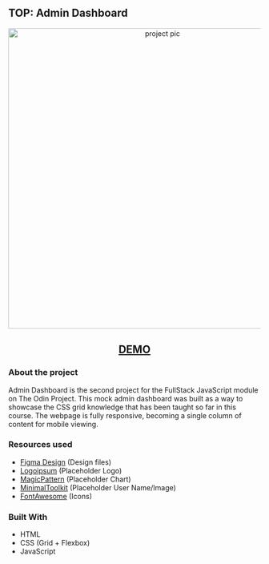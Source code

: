    ## TOP: Admin Dashboard

<p align="center">
  <img src="https://i.imgur.com/ijOCEIt.png" width="600" alt="project pic">
</p>
<h2 align="center">
<a href="https://mmackz.github.io/admin-dashboard/">DEMO</a>
</h2>

### About the project

Admin Dashboard is the second project for the FullStack JavaScript module on The Odin Project. 
This mock admin dashboard was built as a way to showcase the CSS grid knowledge that has been taught so far in this course. 
The webpage is fully responsive, becoming a single column of content for mobile viewing.

### Resources used
  - [Figma Design](https://figma.com/community/file/809559910249051285) (Design files)
  - [Logoipsum](https://logoipsum.com) (Placeholder Logo)
  - [MagicPattern](https://magicpattern.design/tools/svg-chart-generator) (Placeholder Chart)
  - [MinimalToolkit](https://minimaltoolkit.com/random-user-profile-image.html) (Placeholder User Name/Image)
  - [FontAwesome](https://fontawesome.com/icons) (Icons)

### Built With

* HTML
* CSS (Grid + Flexbox)
* JavaScript
